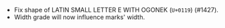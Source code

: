  * Fix shape of LATIN SMALL LETTER E WITH OGONEK (`U+0119`) (#1427).
 * Width grade will now influence marks' width.
